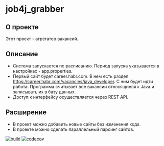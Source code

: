 # job4j_grabber

## О проекте

Этот проект - агрегатор вакансий.

## Описание

* Система запускается по расписанию. Период запуска указывается в настройках - app.properties.
* Первый сайт будет career.habr.com. В нем есть раздел https://career.habr.com/vacancies/java_developer. С ним будет
  идти работа. Программа cчитывает все вакансии относящиеся к Java и записывать их в базу данных.
* Доступ к интерфейсу осуществляется через REST API.

## Расширение

* В проект можно добавить новые сайты без изменения кода.
* В проекте можно сделать параллельный парсинг сайтов.

[![build](https://github.com/SergeyPoletaev/job4j_grabber/workflows/build/badge.svg)](https://github.com/SergeyPoletaev/job4j_grabber/actions)
[![codecov](https://codecov.io/gh/SergeyPoletaev/job4j_grabber/branch/master/graph/badge.svg?token=D0WtgZJQmz)](https://codecov.io/gh/SergeyPoletaev/job4j_grabber)

